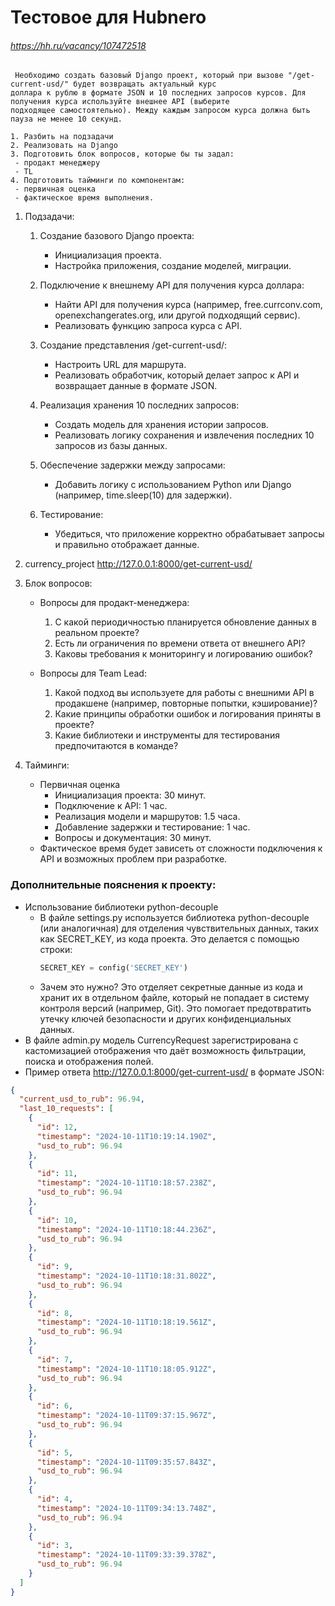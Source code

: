 # Тестовое для Hubnero
###### https://hh.ru/vacancy/107472518

```text
 Необходимо создать базовый Django проект, который при вызове "/get-current-usd/" будет возвращать актуальный курс 
доллара к рублю в формате JSON и 10 последних запросов курсов. Для получения курса используйте внешнее API (выберите 
подходящее самостоятельно). Между каждым запросом курса должна быть пауза не менее 10 секунд. 

1. Разбить на подзадачи 
2. Реализовать на Django 
3. Подготовить блок вопросов, которые бы ты задал: 
 - продакт менеджеру 
 - TL 
4. Подготовить тайминги по компонентам: 
 - первичная оценка 
 - фактическое время выполнения.
```
1. Подзадачи:
   1. Создание базового Django проекта:
      - Инициализация проекта.
      - Настройка приложения, создание моделей, миграции.
      
   2. Подключение к внешнему API для получения курса доллара:
      - Найти API для получения курса (например, free.currconv.com, openexchangerates.org, или другой подходящий сервис).
      - Реализовать функцию запроса курса с API.

   3. Создание представления /get-current-usd/:
      - Настроить URL для маршрута.
      - Реализовать обработчик, который делает запрос к API и возвращает данные в формате JSON.
      
   4. Реализация хранения 10 последних запросов:
      - Создать модель для хранения истории запросов.
      - Реализовать логику сохранения и извлечения последних 10 запросов из базы данных.
      
   5. Обеспечение задержки между запросами:
      - Добавить логику с использованием Python или Django (например, time.sleep(10) для задержки).
      
   6. Тестирование:
      - Убедиться, что приложение корректно обрабатывает запросы и правильно отображает данные.
      
2. currency_project http://127.0.0.1:8000/get-current-usd/
3. Блок вопросов:
   - Вопросы для продакт-менеджера:
     1. С какой периодичностью планируется обновление данных в реальном проекте?
     2. Есть ли ограничения по времени ответа от внешнего API?
     3. Каковы требования к мониторингу и логированию ошибок?
  
   - Вопросы для Team Lead:
     1. Какой подход вы используете для работы с внешними API в продакшене (например, повторные попытки, кэширование)? 
     2. Какие принципы обработки ошибок и логирования приняты в проекте? 
     3. Какие библиотеки и инструменты для тестирования предпочитаются в команде?

4. Тайминги:
   - Первичная оценка
     - Инициализация проекта: 30 минут. 
     - Подключение к API: 1 час. 
     - Реализация модели и маршрутов: 1.5 часа. 
     - Добавление задержки и тестирование: 1 час. 
     - Вопросы и документация: 30 минут.
   - Фактическое время будет зависеть от сложности подключения к API и возможных проблем при разработке.


### Дополнительные пояснения к проекту:
- Использование библиотеки python-decouple 
  - В файле settings.py используется библиотека python-decouple (или аналогичная) для отделения чувствительных данных, таких как SECRET_KEY, из кода проекта. Это делается с помощью строки:
    ```python
    SECRET_KEY = config('SECRET_KEY')
    ```
  - Зачем это нужно? Это отделяет секретные данные из кода и хранит их в отдельном файле, который не попадает в систему контроля версий (например, Git). Это помогает предотвратить утечку ключей безопасности и других конфиденциальных данных.
- В файле admin.py модель CurrencyRequest зарегистрирована с кастомизацией отображения что даёт возможность фильтрации, поиска и отображения полей.
- Пример ответа http://127.0.0.1:8000/get-current-usd/ в формате JSON:
```json
{
  "current_usd_to_rub": 96.94,
  "last_10_requests": [
    {
      "id": 12,
      "timestamp": "2024-10-11T10:19:14.190Z",
      "usd_to_rub": 96.94
    },
    {
      "id": 11,
      "timestamp": "2024-10-11T10:18:57.238Z",
      "usd_to_rub": 96.94
    },
    {
      "id": 10,
      "timestamp": "2024-10-11T10:18:44.236Z",
      "usd_to_rub": 96.94
    },
    {
      "id": 9,
      "timestamp": "2024-10-11T10:18:31.802Z",
      "usd_to_rub": 96.94
    },
    {
      "id": 8,
      "timestamp": "2024-10-11T10:18:19.561Z",
      "usd_to_rub": 96.94
    },
    {
      "id": 7,
      "timestamp": "2024-10-11T10:18:05.912Z",
      "usd_to_rub": 96.94
    },
    {
      "id": 6,
      "timestamp": "2024-10-11T09:37:15.967Z",
      "usd_to_rub": 96.94
    },
    {
      "id": 5,
      "timestamp": "2024-10-11T09:35:57.843Z",
      "usd_to_rub": 96.94
    },
    {
      "id": 4,
      "timestamp": "2024-10-11T09:34:13.748Z",
      "usd_to_rub": 96.94
    },
    {
      "id": 3,
      "timestamp": "2024-10-11T09:33:39.378Z",
      "usd_to_rub": 96.94
    }
  ]
}
```